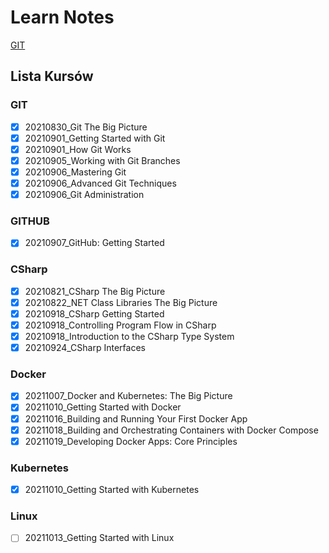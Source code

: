 # Learn Notes

[GIT](/Git/README.MD)

## Lista Kursów

### GIT

- [x] 20210830_Git The Big Picture
- [x] 20210901_Getting Started with Git
- [x] 20210901_How Git Works
- [x] 20210905_Working with Git Branches
- [x] 20210906_Mastering Git
- [x] 20210906_Advanced Git Techniques
- [x] 20210906_Git Administration

### GITHUB

- [x] 20210907_GitHub: Getting Started

### CSharp

- [x] 20210821_CSharp The Big Picture
- [x] 20210822_NET Class Libraries The Big Picture
- [x] 20210918_CSharp Getting Started
- [x] 20210918_Controlling Program Flow in CSharp
- [x] 20210918_Introduction to the CSharp Type System
- [x] 20210924_CSharp Interfaces

### Docker

- [x] 20211007_Docker and Kubernetes: The Big Picture
- [x] 20211010_Getting Started with Docker
- [x] 20211016_Building and Running Your First Docker App
- [x] 20211018_Building and Orchestrating Containers with Docker Compose
- [x] 20211019_Developing Docker Apps: Core Principles

### Kubernetes

- [x] 20211010_Getting Started with Kubernetes

### Linux

- [ ] 20211013_Getting Started with Linux
